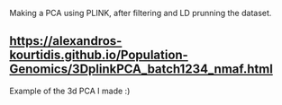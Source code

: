 Making a PCA using PLINK, after filtering and LD prunning the dataset. 

## https://alexandros-kourtidis.github.io/Population-Genomics/3DplinkPCA_batch1234_nmaf.html
Example of the 3d PCA I made :)
